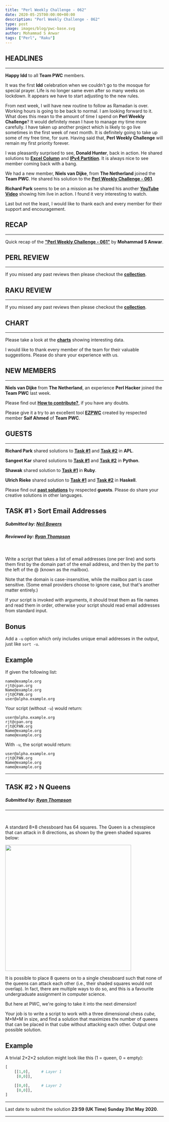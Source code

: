 ```yaml
---
title: "Perl Weekly Challenge - 062"
date: 2020-05-25T00:00:00+00:00
description: "Perl Weekly Challenge - 062"
type: post
image: images/blog/pwc-base.svg
author: Mohammad S Anwar
tags: ["Perl", "Raku"]
---
```


## HEADLINES

***

**Happy Idd** to all **Team PWC** members.

It was the first **Idd** celebration when we couldn't go to the mosque for special prayer. Life is no longer same even after so many weeks on lockdown. It appears we have to start adjusting to the new rules.

From next week, I will have new routine to follow as Ramadan is over. Working hours is going to be back to normal. I am looking forward to it. What does this mean to the amount of time I spend on **Perl Weekly Challenge**? It would definitely mean I have to manage my time more carefully. I have taken up another project which is likely to go live sometimes in the first week of next month. It is definitely going to take up some of my free time, for sure. Having said that, **Perl Weekly Challenge** will remain my first priority forever.

I was pleasantly surprised to see, **Donald Hunter**, back in action. He shared solutions to **[Excel Column](https://donaldh.wtf/2020/05/excel-columns)** and **[IPv4 Partition](https://donaldh.wtf/2020/05/ipv4-partition)**. It is always nice to see member coming back with a bang.

We had a new member, **Niels van Dijke**, from **The Netherland** joined the **Team PWC**. He shared his solution to the **[Perl Weekly Challenge - 061](https://github.com/manwar/perlweeklychallenge-club/tree/master/challenge-061/perlboy1967/perl)**.

**Richard Park** seems to be on a mission as he shared his another **[YouTube Video](https://www.youtube.com/watch?v=UBl6t7zNfwE)** showing him live in action. I found it very interesting to watch.

Last but not the least, I would like to thank each and every member for their support and encouragement.

## RECAP

***

Quick recap of the [**"Perl Weekly Challenge - 061"**](/blog/recap-challenge-061) by **Mohammad S Anwar**.

## PERL REVIEW

***

If you missed any past reviews then please checkout the [**collection**](/p5-reviews).

## RAKU REVIEW

***

If you missed any past reviews then please checkout the [**collection**](/p6-reviews).

## CHART

***

Please take a look at the [**charts**](/chart) showing interesting data.

I would like to thank every member of the team for their valuable suggestions. Please do share your experience with us.

## NEW MEMBERS

***

**Niels van Dijke** from **The Netherland**, an experience **Perl Hacker** joined the **Team PWC** last week.

Please find out [**How to contribute?**](/blog/how-to-contribute), if you have any doubts.

Please give it a try to an excellent tool [**EZPWC**](https://github.com/saiftynet/EZPWC) created by respected member **Saif Ahmed** of **Team PWC**.

## GUESTS

***

**Richard Park** shared solutions to [**Task #1**](https://github.com/manwar/perlweeklychallenge-club/blob/master/challenge-061/richard-park/apl/ch-1.aplf) and [**Task #2**](https://github.com/manwar/perlweeklychallenge-club/blob/master/challenge-061/richard-park/apl/ch-2.aplf) in **APL**.

**Sangeet Kar** shared solutions to [**Task #1**](https://github.com/manwar/perlweeklychallenge-club/blob/master/challenge-061/sangeet-kar/python/ch-1.py) and [**Task #2**](https://github.com/manwar/perlweeklychallenge-club/blob/master/challenge-061/sangeet-kar/python/ch-2.py) in **Python**.

**Shawak** shared solution to [**Task #1**](https://github.com/manwar/perlweeklychallenge-club/blob/master/challenge-061/shawak/ruby/ch-1.rb) in **Ruby**.

**Ulrich Rieke** shared solution to [**Task #1**](https://github.com/manwar/perlweeklychallenge-club/blob/master/challenge-061/ulrich-rieke/haskell/ch-1.hs) and [**Task #2**](https://github.com/manwar/perlweeklychallenge-club/blob/master/challenge-061/ulrich-rieke/haskell/ch-2.hs) in **Haskell**.

Please find out [**past solutions**](/blog/guest-contribution) by respected **guests**. Please do share your creative solutions in other languages.

## TASK #1 › Sort Email Addresses
##### **Submitted by:** [Neil Bowers](http://neilb.org)
##### **Reviewed by:** [Ryan Thompson](https://ry.ca)
<br>

Write a script that takes a list of email addresses (one per line) and sorts them first by the domain part of the email address, and then by the part to the left of the @ (known as the mailbox).

Note that the domain is case-insensitive, while the mailbox part is case sensitive. (Some email providers choose to ignore case, but that's another matter entirely.)

If your script is invoked with arguments, it should treat them as file names and read them in order, otherwise your script should read email addresses from standard input.

## Bonus

Add a `-u` option which only includes unique email addresses in the output, just like `sort -u`.

## Example

If given the following list:

```
name@example.org
rjt@cpan.org
Name@example.org
rjt@CPAN.org
user@alpha.example.org
```

Your script (without `-u`) would return:

```
user@alpha.example.org
rjt@cpan.org
rjt@CPAN.org
Name@example.org
name@example.org
```

With `-u`, the script would return:

```
user@alpha.example.org
rjt@CPAN.org
Name@example.org
name@example.org
```

***

## TASK #2 › N Queens
##### **Submitted by:** [Ryan Thompson](https://ry.ca)

***
<br>

A standard 8×8 chessboard has 64 squares. The Queen is a chesspiece that can attack in 8 directions, as shown by the green shaded squares below:

<img src="/images/blog/Chessboard.svg" width=400 />

It is possible to place 8 queens on to a single chessboard such that none of the queens can attack each other (i.e., their shaded squares would not overlap). In fact, there are multiple ways to do so, and this is a favourite undergraduate assignment in computer science.

But here at PWC, we're going to take it into the next dimension!

Your job is to write a script to work with a three dimensional chess *cube,* M×M×M in size, and find a solution that maximizes the number of queens that can be placed in that cube without attacking each other. Output one possible solution.

## Example

A trivial 2×2×2 solution might look like this (1 = queen, 0 = empty):

```perl
[
    [[1,0],     # Layer 1
     [0,0]],

    [[0,0],     # Layer 2
     [0,0]],
]
```

***

Last date to submit the solution **23:59 (UK Time) Sunday 31st May 2020**.

***
